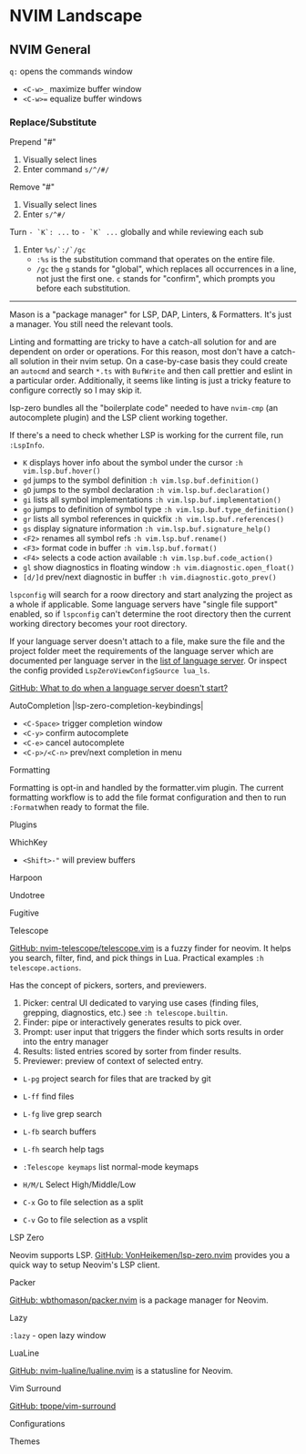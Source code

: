# NVIM Landscape

## NVIM General

`q:` opens the commands window
- `<C-w>_` maximize buffer window
- `<C-w>=` equalize buffer windows

### Replace/Substitute

Prepend "#"

1. Visually select lines
2. Enter command `s/^/#/`

Remove "#"

1. Visually select lines
2. Enter `s/^#/`

Turn ``- `K`: ...`` to ``- `K` ...`` globally and while reviewing each sub

1. Enter ``%s/`:/`/gc``
    - `:%s` is the substitution command that operates on the entire file.
    - `/gc` the `g` stands for "global", which replaces all occurrences in a line, not just the first one. `c` stands for "confirm", which prompts you before each substitution.

---

Mason is a "package manager" for LSP, DAP, Linters, & Formatters. It's just a
manager. You still need the relevant tools.

Linting and formatting are tricky to have a catch-all solution for and are
dependent on order or operations. For this reason, most don't have a catch-all
solution in their nvim setup. On a case-by-case basis they could create an
`autocmd` and search `*.ts` with `BufWrite` and then call prettier and eslint
in a particular order. Additionally, it seems like linting is just a tricky
feature to configure correctly so I may skip it.

lsp-zero bundles all the "boilerplate code" needed to have `nvim-cmp` (an
autocomplete plugin) and the LSP client working together.

If there's a need to check whether LSP is working for the current file, run
`:LspInfo`.

- `K`       displays hover info about the symbol under the cursor `:h vim.lsp.buf.hover()`
- `gd`      jumps to the symbol definition `:h vim.lsp.buf.definition()`
- `gD`      jumps to the symbol declaration `:h vim.lsp.buf.declaration()`
- `gi`      lists all symbol implementations `:h vim.lsp.buf.implementation()`
- `go`      jumps to definition of symbol type `:h vim.lsp.buf.type_definition()`
- `gr`      lists all symbol references in quickfix `:h vim.lsp.buf.references()`
- `gs`      display signature information `:h vim.lsp.buf.signature_help()`
- `<F2>`    renames all symbol refs `:h vim.lsp.buf.rename()` 
- `<F3>`    format code in buffer `:h vim.lsp.buf.format()`
- `<F4>`    selects a code action available `:h vim.lsp.buf.code_action()`
- `gl`      show diagnostics in floating window `:h vim.diagnostic.open_float()`
- `[d/]d`   prev/next diagnostic in buffer `:h vim.diagnostic.goto_prev()`

`lspconfig` will search for a roow directory and start analyzing the project as
a whole if applicable. Some language servers have "single file support" enabled,
so if `lspconfig` can't determine the root directory then the current working
directory becomes your root directory.

If your language server doesn't attach to a file, make sure the file and the
project folder meet the requirements of the language server which are documented
per language server in the [list of language server](https://github.com/neovim/nvim-lspconfig/blob/master/doc/server_configurations.md).
Or inspect the config provided `LspZeroViewConfigSource lua_ls`.

[GitHub: What to do when a language server doesn't start?](https://github.com/VonHeikemen/lsp-zero.nvim/blob/v3.x/doc/md/guides/what-to-do-when-lsp-doesnt-start.md)

AutoCompletion |lsp-zero-completion-keybindings|

- `<C-Space>`   trigger completion window
- `<C-y>`       confirm autocomplete
- `<C-e>`       cancel autocomplete
- `<C-p>/<C-n>` prev/next completion in menu

Formatting

Formatting is opt-in and handled by the formatter.vim plugin. The current
formatting workflow is to add the file format configuration and then to run
`:Format`when ready to format the file.

Plugins

WhichKey

- `<Shift>-"` will preview buffers

Harpoon

Undotree

Fugitive

Telescope

[GitHub: nvim-telescope/telescope.vim](https://github.com/nvim-telescope/telescope.nvim) is a fuzzy finder for neovim. It helps you search, filter, find, and pick things in Lua. Practical examples `:h telescope.actions`.

Has the concept of pickers, sorters, and previewers.

1. Picker: central UI dedicated to varying use cases (finding files, grepping, diagnostics, etc.) see `:h telescope.builtin`.
2. Finder: pipe or interactively generates results to pick over.
3. Prompt: user input that triggers the finder which sorts results in order into the entry manager
4. Results: listed entries scored by sorter from finder results.
5. Previewer: preview of context of selected entry.

- `L-pg`    project search for files that are tracked by git
- `L-ff`    find files
- `L-fg`    live grep search
- `L-fb`    search buffers
- `L-fh`    search help tags
- `:Telescope keymaps`  list normal-mode keymaps

- `H/M/L`   Select High/Middle/Low
- `C-x`     Go to file selection as a split
- `C-v`     Go to file selection as a vsplit

LSP Zero

Neovim supports LSP. [GitHub: VonHeikemen/lsp-zero.nvim](https://github.com/VonHeikemen/lsp-zero.nvim) provides you a quick way to setup Neovim's LSP client.

Packer

[GitHub: wbthomason/packer.nvim](https://github.com/wbthomason/packer.nvim) is a package manager for Neovim.

Lazy

`:lazy` - open lazy window

LuaLine

[GitHub: nvim-lualine/lualine.nvim](https://github.com/nvim-lualine/lualine.nvim) is a statusline for Neovim.

Vim Surround

[GitHub: tpope/vim-surround](https://github.com/tpope/vim-surround)

Configurations

Themes
